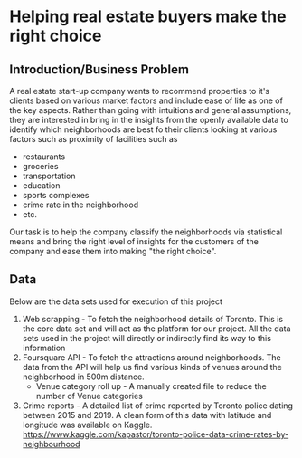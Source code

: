 # Helping real estate buyers make the right choice

## Introduction/Business Problem
A real estate start-up company wants to recommend properties to it's clients based on various market factors and include ease of life as one of the key aspects. Rather than going with intuitions and general assumptions, they are interested in bring in the insights from the openly available data to identify which neighborhoods are best fo their clients looking at various factors such as proximity of facilities such as 
* restaurants
* groceries
* transportation
* education
* sports complexes
* crime rate in the neighborhood
* etc.

Our task is to help the company classify the neighborhoods via statistical means and bring the right level of insights for the customers of the company and ease them into making "the right choice".

## Data
Below are the data sets used for execution of this project

1. Web scrapping - To fetch the neighborhood details of Toronto. This is the core data set and will act as the platform for our project. All the data sets used in the project will directly or indirectly find its way to this information
2. Foursquare API - To fetch the attractions around neighborhoods. The data from the API will help us find various kinds of venues around the neighborhood in 500m distance.
   * Venue category roll up - A manually created file to reduce the number of Venue categories
4. Crime reports - A detailed list of crime reported by Toronto police dating between 2015 and 2019. A clean form of this data with latitude and longitude was available on Kaggle. https://www.kaggle.com/kapastor/toronto-police-data-crime-rates-by-neighbourhood
